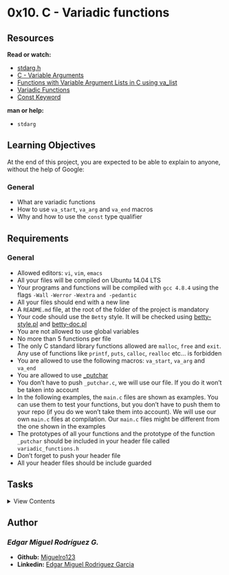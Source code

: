 # 0x10. C - Variadic functions

## Resources

**Read or watch:**

- [stdarg.h](https://en.wikipedia.org/wiki/Stdarg.h)
- [C - Variable Arguments](https://www.tutorialspoint.com/cprogramming/c_variable_arguments.htm)
- [Functions with Variable Argument Lists in C using va_list](https://www.cprogramming.com/tutorial/c/lesson17.html)
- [Variadic Functions](https://www.gnu.org/software/libc/manual/html_node/Variadic-Functions.html)
- [Const Keyword](https://www.youtube.com/watch?v=1W4oyuOdXv8)

**man or help:**

- `stdarg`

## Learning Objectives

At the end of this project, you are expected to be able to explain to anyone, without the help of Google:

### General

- What are variadic functions
- How to use `va_start`, `va_arg` and `va_end` macros
- Why and how to use the `const` type qualifier

## Requirements

### General

- Allowed editors: `vi`, `vim`, `emacs`
- All your files will be compiled on Ubuntu 14.04 LTS
- Your programs and functions will be compiled with `gcc 4.8.4` using the flags `-Wall` `-Werror` `-Wextra` `and -pedantic`
- All your files should end with a new line
- A `README.md` file, at the root of the folder of the project is mandatory
- Your code should use the `Betty` style. It will be checked using [betty-style.pl](https://github.com/holbertonschool/Betty/blob/master/betty-style.pl) and [betty-doc.pl](https://github.com/holbertonschool/Betty/blob/master/betty-doc.pl)
- You are not allowed to use global variables
- No more than 5 functions per file
- The only C standard library functions allowed are `malloc`, `free` and `exit`. Any use of functions like `printf`, `puts`, `calloc`, `realloc` etc… is forbidden
- You are allowed to use the following macros: `va_start`, `va_arg` and `va_end`
- You are allowed to use [_putchar](https://github.com/holbertonschool/_putchar.c/blob/master/_putchar.c)
- You don’t have to push `_putchar.c`, we will use our file. If you do it won’t be taken into account
- In the following examples, the `main.c` files are shown as examples. You can use them to test your functions, but you don’t have to push them to your repo (if you do we won’t take them into account). We will use our own `main.c` files at compilation. Our `main.c` files might be different from the one shown in the examples
- The prototypes of all your functions and the prototype of the function `_putchar` should be included in your header file called `variadic_functions.h`
- Don’t forget to push your header file
- All your header files should be include guarded

## Tasks

<details>
<summary>View Contents</summary>

### [0. Beauty is variable, ugliness is constant](./0-sum_them_all.c)

Write a function that returns the sum of all its parameters.

- Prototype: `int sum_them_all(const unsigned int n, ...);`
- If `n == 0`, return `0`
```
julien@ubuntu:~/0x0f. variadic functions$ cat 0-main.c
#include <stdio.h>
#include "variadic_functions.h"

/**
 * main - check the code for Holberton School students.
 *
 * Return: Always 0.
 */
int main(void)
{
    int sum;

    sum = sum_them_all(2, 98, 1024);
    printf("%d\n", sum);
    sum = sum_them_all(4, 98, 1024, 402, -1024);
    printf("%d\n", sum);    
    return (0);
}
julien@ubuntu:~/0x0f. variadic functions$ gcc -Wall -pedantic -Werror -Wextra 0-main.c 0-sum_them_all.c -o a
julien@ubuntu:~/0x0f. variadic functions$ ./a 
1122
500
julien@ubuntu:~/0x0f. variadic functions$ 
```

**Repo:**

* GitHub repository: `holbertonschool-low_level_programming`
* Directory: `0x10-variadic_functions`
* File: `0-sum_them_all.c`

### [1. To be is to be the value of a variable](./1-print_numbers.c)

Write a function that prints numbers, followed by a new line.

- Prototype: `void print_numbers(const char *separator, const unsigned int n, ...);`
- where `separator` is the string to be printed between numbers
- and `n` is the number of integers passed to the function
- You are allowed to use `printf`
- If `separator` is `NULL`, don’t print it
- Print a new line at the end of your function
```
julien@ubuntu:~/0x0f. variadic functions$ cat 1-main.c
#include "variadic_functions.h"

/**
 * main - check the code for Holberton School students.
 *
 * Return: Always 0.
 */
int main(void)
{
    print_numbers(", ", 4, 0, 98, -1024, 402);
    return (0);
}
julien@ubuntu:~/0x0f. variadic functions$ gcc -Wall -pedantic -Werror -Wextra 1-main.c 1-print_numbers.c -o b
julien@ubuntu:~/0x0f. variadic functions$ ./b
0, 98, -1024, 402
julien@ubuntu:~/0x0f. variadic functions$ 
```

**Repo:**

* GitHub repository: `holbertonschool-low_level_programming`
* Directory: `0x10-variadic_functions`
* File: `1-print_numbers.c`

### [2. One woman's constant is another woman's variable](./2-print_strings.c)

Write a function that prints strings, followed by a new line.

- Prototype: `void print_strings(const char *separator, const unsigned int n, ...);`
- where `separator` is the string to be printed between the strings
- and `n` is the number of strings passed to the function
- You are allowed to use `printf`
- If separator is NULL, don’t print it
- If one of the string is NULL, print `(nil)` instead
- Print a new line at the end of your function
```
julien@ubuntu:~/0x0f. Variadic functions$ cat 2-main.c
#include "variadic_functions.h"

/**
 * main - check the code for Holberton School students.
 *
 * Return: Always 0.
 */
int main(void)
{
    print_strings(", ", 2, "Jay", "Django");
    return (0);
}
julien@ubuntu:~/0x0f. Variadic functions$ gcc -Wall -pedantic -Werror -Wextra 2-main.c 2-print_strings.c -o c
julien@ubuntu:~/0x0f. Variadic functions$ ./c 
Jay, Django
julien@ubuntu:~/0x0f. Variadic functions$ 
```

**Repo:**

* GitHub repository: `holbertonschool-low_level_programming`
* Directory: `0x10-variadic_functions`
* File: `2-print_strings.c`

### [3. To be is a to be the value of a variable](./3-print_all.c)

Write a function that prints anything.

- Prototype: `void print_all(const char * const format, ...);`
- where `format` is a list of types of arguments passed to the function
  - `c`: `char`
  - `i`: `integer`
  - `f`: `float`
  - `s`: `char *` (if the string is NULL, print `(nil)` instead
  - any other char should be ignored
  - see example
- You are not allowed to use `for`, `goto`, ternary operator, `else`, `do ... while`
- You can use a maximum of
  - 2 `while` loops
  - 2 `if`
- You can declare a maximum of `9` variables
- You are allowed to use `printf`
- Print a new line at the end of your function
```
julien@ubuntu:~/0x0f. Variadic functions$ cat 3-main.c
#include "variadic_functions.h"

/**
 * main - check the code for Holberton School students.
 *
 * Return: Always 0.
 */
int main(void)
{
    print_all("ceis", 'H', 0, "lberton");
    return (0);
}
julien@ubuntu:~/0x0f. Variadic functions$ gcc -Wall -pedantic -Werror -Wextra 3-main.c 3-print_all.c -o d
julien@ubuntu:~/0x0f. Variadic functions$ ./d 
H, 0, lberton
julien@ubuntu:~/0x0f. Variadic functions$ 
```

**Repo:**

* GitHub repository: `holbertonschool-low_level_programming`
* Directory: `0x10-variadic_functions`
* File: `3-print_all.c`

### [4. Real programmers can write assembly code in any language #advanced](./100-hello_holberton.asm)

Write a 64-bit program in assembly that prints `Hello, Holberton`, followed by a new line.

- You are only allowed to use the system call `write` (use `int` or `syscall`, not a call)
- Your program will be compiled using `nasm` and `gcc` (as follows)
```
julien@ubuntu:~/0x0f. Variadic functions$ nasm -f elf64 100-hello_holberton.asm && gcc 100-hello_holberton.o -o hello
julien@ubuntu:~/0x0f. Variadic functions$ ./hello 
Hello, Holberton
julien@ubuntu:~/0x0f. Variadic functions$ 
```

**Repo:**

* GitHub repository: `holbertonschool-low_level_programming`
* Directory: `0x10-variadic_functions`
* File: `100-hello_holberton.asm`

</details>

## Author
### _Edgar Miguel Rodríguez G._

- **Github:** [Miguelro123](https://github.com/Miguelro123) 
- **Linkedin:** [Edgar Miguel Rodriguez Garcia](https://www.linkedin.com/in/edgar-miguel-rodriguez-garcia-20a5281a2/)
